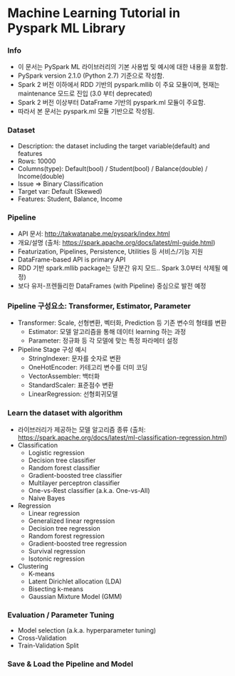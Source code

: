 # Machine Learning Tutorial in Pyspark ML Library

### Info
  - 이 문서는 PySpark ML 라이브러리의 기본 사용법 및 예시에 대한 내용을 포함함.
  - PySpark version 2.1.0 (Python 2.7) 기준으로 작성함. 
  - Spark 2 버전 이하에서 RDD 기반의 pyspark.mllib 이 주요 모듈이며, 현재는 maintenance 모드로 진입 (3.0 부터 deprecated)
  - Spark 2 버전 이상부터 DataFrame 기반의 pyspark.ml 모듈이 주요함.
  - 따라서 본 문서는 pyspark.ml 모듈 기반으로 작성됨.

### Dataset
  - Description: the dataset including the target variable(default) and features
  - Rows: 10000
  - Columns(type): Default(bool) / Student(bool) / Balance(double) / Income(double)
  - Issue => Binary Classification
  - Target var: Default (Skewed)
  - Features: Student, Balance, Income

### Pipeline
  - API 문서: http://takwatanabe.me/pyspark/index.html
  - 개요/설명 (출처: https://spark.apache.org/docs/latest/ml-guide.html)
  - Featurization, Pipelines, Persistence, Utilities 등 서비스/기능 지원
  - DataFrame-based API is primary API 
  - RDD 기반 spark.mllib package는 당분간 유지 모드.. Spark 3.0부터 삭제될 예정)
  - 보다 유저-프렌들리한 DataFrames (with Pipeline) 중심으로 발전 예정

### Pipeline 구성요소: Transformer, Estimator, Parameter
  - Transformer: Scale, 선형변환, 벡터화, Prediction 등 기존 변수의 형태를 변환
    - Estimator: 모델 알고리즘을 통해 데이터 learning 하는 과정
    - Parameter: 정규화 등 각 모델에 맞는 특정 파라메터 설정
  - Pipeline Stage 구성 예시
    - StringIndexer: 문자를 숫자로 변환
    - OneHotEncoder: 카테고리 변수를 더미 코딩
    - VectorAssembler: 백터화
    - StandardScaler: 표준점수 변환
    - LinearRegression: 선형회귀모델

### Learn the dataset with algorithm
  - 라이브러리가 제공하는 모델 알고리즘 종류 (출처: https://spark.apache.org/docs/latest/ml-classification-regression.html)
  - Classification
    - Logistic regression
    - Decision tree classifier
    - Random forest classifier
    - Gradient-boosted tree classifier
    - Multilayer perceptron classifier
    - One-vs-Rest classifier (a.k.a. One-vs-All)
    - Naive Bayes
  - Regression
    - Linear regression
    - Generalized linear regression
    - Decision tree regression
    - Random forest regression
    - Gradient-boosted tree regression
    - Survival regression
    - Isotonic regression
  - Clustering
    - K-means
    - Latent Dirichlet allocation (LDA)
    - Bisecting k-means
    - Gaussian Mixture Model (GMM)

### Evaluation / Parameter Tuning
  - Model selection (a.k.a. hyperparameter tuning)
  - Cross-Validation
  - Train-Validation Split
  
### Save & Load the Pipeline and Model
